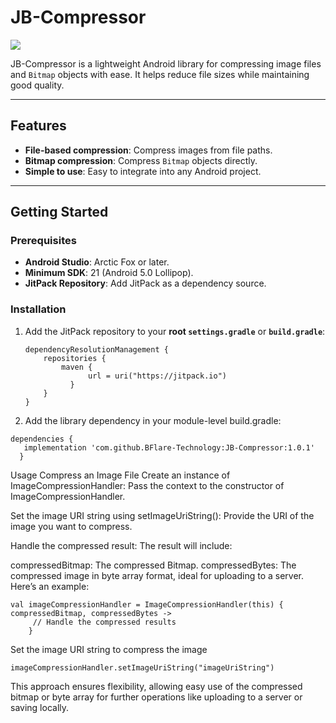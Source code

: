 # JB-Compressor

[![](https://jitpack.io/v/BFlare-Technology/JB-Compressor.svg)](https://jitpack.io/#BFlare-Technology/JB-Compressor)

JB-Compressor is a lightweight Android library for compressing image files and `Bitmap` objects with ease. It helps reduce file sizes while maintaining good quality.

---

## Features

- **File-based compression**: Compress images from file paths.
- **Bitmap compression**: Compress `Bitmap` objects directly.
- **Simple to use**: Easy to integrate into any Android project.

---

## Getting Started

### Prerequisites

- **Android Studio**: Arctic Fox or later.
- **Minimum SDK**: 21 (Android 5.0 Lollipop).
- **JitPack Repository**: Add JitPack as a dependency source.

### Installation

1. Add the JitPack repository to your **root `settings.gradle`** or **`build.gradle`**:
   ```
   dependencyResolutionManagement {
       repositories {
           maven {
                 url = uri("https://jitpack.io")
             }
       }
   }
2. Add the library dependency in your module-level build.gradle:
 ```
 dependencies {
    implementation 'com.github.BFlare-Technology:JB-Compressor:1.0.1'
   }
```

Usage
Compress an Image File
Create an instance of ImageCompressionHandler:
Pass the context to the constructor of ImageCompressionHandler.

Set the image URI string using setImageUriString():
Provide the URI of the image you want to compress.

Handle the compressed result:
The result will include:

compressedBitmap: The compressed Bitmap.
compressedBytes: The compressed image in byte array format, ideal for uploading to a server.
Here’s an example:
 ```// Create an instance of ImageCompressionHandler
val imageCompressionHandler = ImageCompressionHandler(this) { compressedBitmap, compressedBytes ->
      // Handle the compressed results
     }
 ```
Set the image URI string to compress the image
 ```
imageCompressionHandler.setImageUriString("imageUriString")
 ```
This approach ensures flexibility, allowing easy use of the compressed bitmap or byte array for further operations like uploading to a server or saving locally.


        
